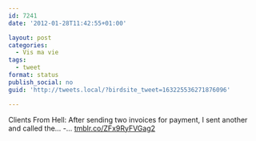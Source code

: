```yaml
---
id: 7241
date: '2012-01-28T11:42:55+01:00'

layout: post
categories:
  - Vis ma vie
tags:
  - tweet
format: status
publish_social: no
guid: 'http://tweets.local/?birdsite_tweet=163225536271876096'

---
```


Clients From Hell: After sending two invoices for payment, I sent another and called the… -… [tmblr.co/ZFx9RyFVGag2](http://tmblr.co/ZFx9RyFVGag2)